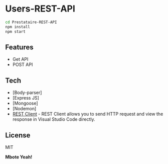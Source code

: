# Users-REST-API

```sh
cd Prestataire-REST-API
npm install
npm start
```

## Features

- Get API
- POST API

## Tech

- [Body-parser]
- [Express JS]
- [Mongoose]
- [Nodemon]
- [REST Client](https://marketplace.visualstudio.com/items?itemName=humao.rest-client) - REST Client allows you to send HTTP request and view the response in Visual Studio Code directly.


## License

MIT

**Mbote Yeah!**
